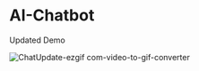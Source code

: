 # AI-Chatbot

Updated Demo

![ChatUpdate-ezgif com-video-to-gif-converter](https://github.com/user-attachments/assets/bfc8a65d-4e92-404c-a070-95b629a31692)
